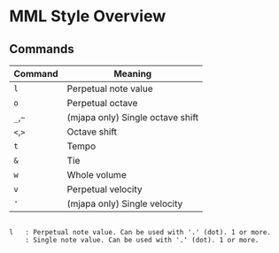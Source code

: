 # MML Style Overview

## Commands

| Command | Meaning                          |
| ------- | -------------------------------- |
| `l`     | Perpetual note value             |
| `o`     | Perpetual octave                 |
| `_`,`~` | (mjapa only) Single octave shift |
| `<`,`>` | Octave shift                     |
| `t`     | Tempo                            |
| `&`     | Tie                              |
| `w`     | Whole volume                     |
| `v`     | Perpetual velocity               |
| `'`     | (mjapa only) Single velocity     |



```

l	: Perpetual note value. Can be used with '.' (dot). 1 or more.
	: Single note value. Can be used with '.' (dot). 1 or more.
```


